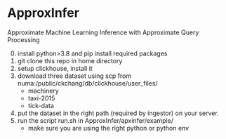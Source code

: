 # ApproxInfer
Approximate Machine Learning Inference with Approximate Query Processing


0. install python>3.8 and pip install required packages
1. git clone this repo in home directory
2. setup clickhouse, install it
3. download three dataset using scp from numa:/public/ckchang/db/clickhouse/user_files/
    - machinery
    - taxi-2015
    - tick-data
4. put the dataset in the right path (required by ingestor) on your server. 
5. run the script run.sh in ApproxInfer/apxinfer/example/
    - make sure you are using the right python or python env
